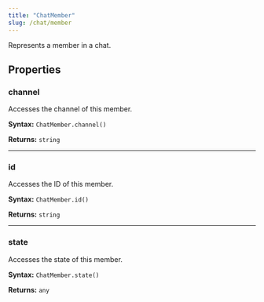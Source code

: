 ```yaml
---
title: "ChatMember"
slug: /chat/member
---
```


Represents a member in a chat.

## Properties

### channel

Accesses the channel of this member.

**Syntax:** `ChatMember.channel()`

**Returns:** `string`

---

### id

Accesses the ID of this member.

**Syntax:** `ChatMember.id()`

**Returns:** `string`

---

### state

Accesses the state of this member.

**Syntax:** `ChatMember.state()`

**Returns:** `any`
